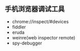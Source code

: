 ## 手机浏览器调试工具
* chrome://inspect/#devices
* fiddler
* eruda
* weinre(web inspector remote)
* spy-debugger
